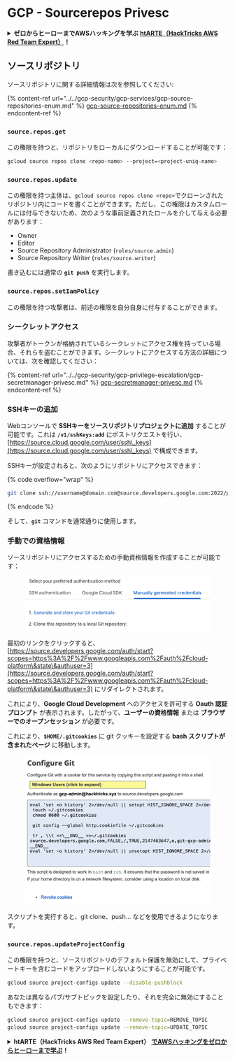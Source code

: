 # GCP - Sourcerepos Privesc

<details>

<summary><strong>ゼロからヒーローまでAWSハッキングを学ぶ</strong> <a href="https://training.hacktricks.xyz/courses/arte"><strong>htARTE（HackTricks AWS Red Team Expert）</strong></a><strong>！</strong></summary>

HackTricks をサポートする他の方法:

* **HackTricks で企業を宣伝したい** または **HackTricks をPDFでダウンロードしたい** 場合は [**SUBSCRIPTION PLANS**](https://github.com/sponsors/carlospolop) をチェックしてください！
* [**公式PEASS＆HackTricksグッズ**](https://peass.creator-spring.com)を入手する
* [**The PEASS Family**](https://opensea.io/collection/the-peass-family)、当社の独占的な [**NFTs**](https://opensea.io/collection/the-peass-family) コレクションを発見する
* **💬 [Discordグループ](https://discord.gg/hRep4RUj7f)** に参加するか、[telegramグループ](https://t.me/peass) に参加するか、**Twitter** 🐦 で **@hacktricks_live** をフォローする**.**
* **ハッキングトリックを共有するために** [**HackTricks**](https://github.com/carlospolop/hacktricks) と [**HackTricks Cloud**](https://github.com/carlospolop/hacktricks-cloud) のgithubリポジトリにPRを提出する。

</details>

## ソースリポジトリ

ソースリポジトリに関する詳細情報は次を参照してください:

{% content-ref url="../../gcp-security/gcp-services/gcp-source-repositories-enum.md" %}
[gcp-source-repositories-enum.md](../../gcp-security/gcp-services/gcp-source-repositories-enum.md)
{% endcontent-ref %}

### `source.repos.get`

この権限を持つと、リポジトリをローカルにダウンロードすることが可能です：
```bash
gcloud source repos clone <repo-name> --project=<project-uniq-name>
```
### `source.repos.update`

この権限を持つ主体は、`gcloud source repos clone <repo>`でクローンされたリポジトリ内にコードを書くことができます。ただし、この権限はカスタムロールには付与できないため、次のような事前定義されたロールを介して与える必要があります：

- Owner
- Editor
- Source Repository Administrator (`roles/source.admin`)
- Source Repository Writer (`roles/source.writer`)

書き込むには通常の **`git push`** を実行します。

### `source.repos.setIamPolicy`

この権限を持つ攻撃者は、前述の権限を自分自身に付与することができます。

### シークレットアクセス

攻撃者がトークンが格納されているシークレットにアクセス権を持っている場合、それらを盗むことができます。シークレットにアクセスする方法の詳細については、次を確認してください：

{% content-ref url="../../gcp-security/gcp-privilege-escalation/gcp-secretmanager-privesc.md" %}
[gcp-secretmanager-privesc.md](../../gcp-security/gcp-privilege-escalation/gcp-secretmanager-privesc.md)
{% endcontent-ref %}

### SSHキーの追加

Webコンソールで **SSHキーをソースリポジトリプロジェクトに追加** することが可能です。これは **`/v1/sshKeys:add`** にポストリクエストを行い、[https://source.cloud.google.com/user/ssh\_keys](https://source.cloud.google.com/user/ssh\_keys) で構成できます。

SSHキーが設定されると、次のようにリポジトリにアクセスできます：

{% code overflow="wrap" %}
```bash
git clone ssh://username@domain.com@source.developers.google.com:2022/p/<proj-name>/r/<repo-name>
```
{% endcode %}

そして、**`git`** コマンドを通常通りに使用します。

### 手動での資格情報

ソースリポジトリにアクセスするための手動資格情報を作成することが可能です：

<figure><img src="../../../.gitbook/assets/image (135).png" alt=""><figcaption></figcaption></figure>

最初のリンクをクリックすると、[https://source.developers.google.com/auth/start?scopes=https%3A%2F%2Fwww.googleapis.com%2Fauth%2Fcloud-platform\&state\&authuser=3](https://source.developers.google.com/auth/start?scopes=https%3A%2F%2Fwww.googleapis.com%2Fauth%2Fcloud-platform\&state\&authuser=3) にリダイレクトされます。

これにより、**Google Cloud Development** へのアクセスを許可する **Oauth 認証プロンプト** が表示されます。したがって、**ユーザーの資格情報** または **ブラウザーでのオープンセッション** が必要です。

これにより、**`$HOME/.gitcookies`** に git クッキーを設定する **bash スクリプトが含まれたページ** に移動します。

<figure><img src="../../../.gitbook/assets/image (134).png" alt=""><figcaption></figcaption></figure>

スクリプトを実行すると、git clone、push... などを使用できるようになります。

### `source.repos.updateProjectConfig`

この権限を持つと、ソースリポジトリのデフォルト保護を無効にして、プライベートキーを含むコードをアップロードしないようにすることが可能です。
```bash
gcloud source project-configs update --disable-pushblock
```
あなたは異なるパブ/サブトピックを設定したり、それを完全に無効にすることもできます：
```bash
gcloud source project-configs update --remove-topic=REMOVE_TOPIC
gcloud source project-configs update --remove-topic=UPDATE_TOPIC
```
<details>

<summary><strong>htARTE（HackTricks AWS Red Team Expert）</strong> <a href="https://training.hacktricks.xyz/courses/arte"><strong>でAWSハッキングをゼロからヒーローまで学ぶ</strong></a><strong>！</strong></summary>

HackTricks をサポートする他の方法:

* **HackTricks で企業を宣伝したい** または **HackTricks をPDFでダウンロードしたい** 場合は [**SUBSCRIPTION PLANS**](https://github.com/sponsors/carlospolop) をチェックしてください！
* [**公式PEASS＆HackTricksスワッグ**](https://peass.creator-spring.com)を入手する
* [**The PEASS Family**](https://opensea.io/collection/the-peass-family)を発見し、独占的な [**NFTs**](https://opensea.io/collection/the-peass-family) のコレクションを見つける
* **💬 [**Discordグループ**](https://discord.gg/hRep4RUj7f) に参加するか、[**telegramグループ**](https://t.me/peass) に参加するか、**Twitter** 🐦 [**@hacktricks_live**](https://twitter.com/hacktricks_live)** をフォローする**
* **ハッキングトリックを共有するために、PRを** [**HackTricks**](https://github.com/carlospolop/hacktricks) と [**HackTricks Cloud**](https://github.com/carlospolop/hacktricks-cloud) github リポジトリに提出する

</details>
